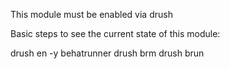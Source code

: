 This module must be enabled via drush

Basic steps to see the current state of this module:

drush en -y behatrunner
drush brm
drush brun
